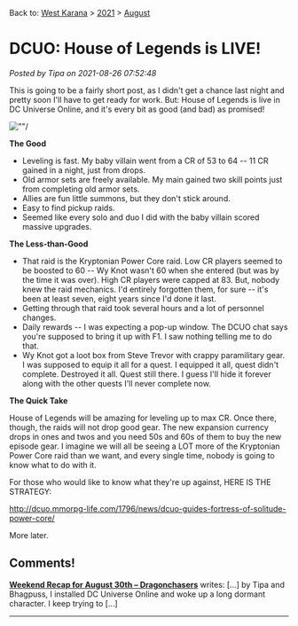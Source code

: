 Back to: [West Karana](/posts/westkarana.md) > [2021](/posts/2021/westkarana.md) > [August](./westkarana.md)
# DCUO: House of Legends is LIVE!

*Posted by Tipa on 2021-08-26 07:52:48*


This is going to be a fairly short post, as I didn't get a chance last night and pretty soon I'll have to get ready for work. But: House of Legends is live in DC Universe Online, and it's every bit as good (and bad) as promised!





![\"\"/](\"https://cdn.discordapp.com/attachments/333803455703678978/880186326014631991/20210825162009_1.jpg\")

**The Good**



* Leveling is fast. My baby villain went from a CR of 53 to 64 -- 11 CR gained in a night, just from drops.
* Old armor sets are freely available. My main gained two skill points just from completing old armor sets.
* Allies are fun little summons, but they don't stick around.
* Easy to find pickup raids.
* Seemed like every solo and duo I did with the baby villain scored massive upgrades.



**The Less-than-Good**



* That raid is the Kryptonian Power Core raid. Low CR players seemed to be boosted to 60 -- Wy Knot wasn't 60 when she entered (but was by the time it was over). High CR players were capped at 83. But, nobody knew the raid mechanics. I'd entirely forgotten them, for sure -- it's been at least seven, eight years since I'd done it last.
* Getting through that raid took several hours and a lot of personnel changes.
* Daily rewards -- I was expecting a pop-up window. The DCUO chat says you're supposed to bring it up with F1. I saw nothing telling me to do that.
* Wy Knot got a loot box from Steve Trevor with crappy paramilitary gear. I was supposed to equip it all for a quest. I equipped it all, quest didn't complete. Destroyed it all. Quest still there. I guess I'll hide it forever along with the other quests I'll never complete now.



**The Quick Take**



House of Legends will be amazing for leveling up to max CR. Once there, though, the raids will not drop good gear. The new expansion currency drops in ones and twos and you need 50s and 60s of them to buy the new episode gear. I imagine we will all be seeing a LOT more of the Kryptonian Power Core raid than we want, and every single time, nobody is going to know what to do with it.



For those who would like to know what they're up against, HERE IS THE STRATEGY:



http://dcuo.mmorpg-life.com/1796/news/dcuo-guides-fortress-of-solitude-power-core/



More later.



## Comments!

**[Weekend Recap for August 30th &#8211; Dragonchasers](https://dragonchasers.com/2021/08/30/weekend-recap-for-august-30th/)** writes: […] by Tipa and Bhagpuss, I installed DC Universe Online and woke up a long dormant character. I keep trying to […]

---

